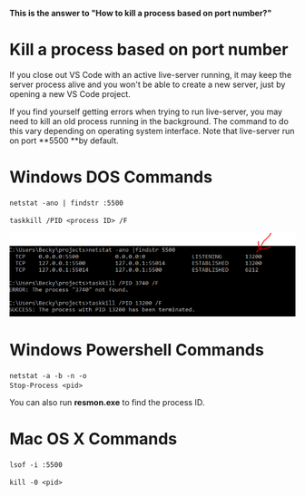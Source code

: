 **This is the answer to "How to kill a process based on port number?"**



# Kill a process based on port number

If you close out VS Code with an active live-server running, it may keep the server process alive and you won't be able to create a new server, just by opening a new VS Code project.  

If you find yourself getting errors when trying to run live-server, you may need to kill an old process running in the background.  The command to do this vary depending on operating system interface.  Note that live-server run on port **5500 **by default.



# Windows DOS Commands

`netstat -ano | findstr :5500`

`taskkill /PID <process ID> /F`

![](/assets/dos-netstat.PNG)

# Windows Powershell Commands

`netstat -a -b -n -o`  
 `Stop-Process <pid>`

You can also run **resmon.exe** to find the process ID.  


# Mac OS X Commands

`lsof -i :5500`

`kill -0 <pid>`



